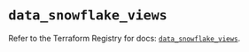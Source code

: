 # `data_snowflake_views`

Refer to the Terraform Registry for docs: [`data_snowflake_views`](https://registry.terraform.io/providers/snowflakedb/snowflake/2.7.0/docs/data-sources/views).
